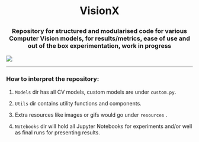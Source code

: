 # <p align="center">VisionX</p>


### <p align="center">Repository for structured and modularised code for various Computer Vision models, for results/metrics, ease of use and out of the box experimentation, work in progress</p>

<a href="link" style="text-align: center">

<img src="https://i2.wp.com/metrology.news/wp-content/uploads/2020/11/AI-Based-Machine-Vision.jpg?zoom=2&resize=800%2C445&ssl=1" align="center"></a>

--------

### How to interpret the repository:

1) `Models` dir has all CV models, custom models are under `custom.py`.

2) `Utils` dir contains utility functions and components.

3) Extra resources like images or gifs would go under `resources` .

4) `Notebooks` dir will hold all Jupyter Notebooks for experiments and/or well as final runs for presenting results.
